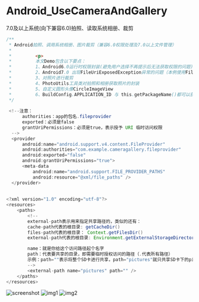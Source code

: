 # Android_UseCameraAndGallery
7.0及以上系统(向下兼容6.0)拍照、读取系统相册、裁剪

```java
/**
 * Android拍照、调用系统相册、图片裁剪（兼容6.0权限处理及7.0以上文件管理）
 *
 *         <p>
 *         本文Demo包含以下要点：
 *         1、Android6.0运行时权限封装(避免用户选择不再提示后无法获取权限的问题)
 *         2、Android7.0 出现FileUriExposedException异常的问题（本例使用FileProvider解决）
 *         3、对照片进行裁剪
 *         4、PhotoUtils工具类对拍照和相册获取照片的封装
 *         5、自定义圆形头像CircleImageView
 *         6、BuildConfig.APPLICATION_ID 与 this.getPackageName()都可以获取App包名
 */
 
 <!--注意：
      authorities：app的包名.fileprovider
      exported：必须是false
      grantUriPermissions：必须是true，表示授予 URI 临时访问权限
  -->
  <provider
      android:name="android.support.v4.content.FileProvider"
      android:authorities="com.example.cameragallery.fileprovider"
      android:exported="false"
      android:grantUriPermissions="true">
      <meta-data
          android:name="android.support.FILE_PROVIDER_PATHS"
          android:resource="@xml/file_paths" />
  </provider>
  
  
<?xml version="1.0" encoding="utf-8"?>
<resources>
    <paths>
        <!--
        external-path表示用来指定共享路径的，类似的还有：
        cache-path代表的根目录: getCacheDir()
        files-path代表的根目录： Context.getFilesDir()
        external-path代表的根目录: Environment.getExternalStorageDirectory()

        name：就是你给这个访问路径起个名字
        path：代表要共享的目录，即需要临时授权访问的路径（.代表所有路径）
        示例：path=""表示将整个SD卡进行共享，path="pictures"就只共享SD卡下的pictures文件夹
        -->
        <external-path name="pictures" path="" />
    </paths>
</resources>
```

![](https://github.com/ykmeory/Android_UseCameraAndGallery/blob/master/screenshot/demo.gif "screenshot")
![](https://github.com/ykmeory/Android_UseCameraAndGallery/blob/master/screenshot/img1.jpg "img1")
![](https://github.com/ykmeory/Android_UseCameraAndGallery/blob/master/screenshot/img2.jpg "img2")
